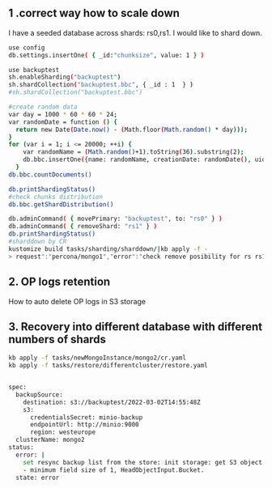 ## 1 .correct way how to scale down
I have a seeded database across shards: rs0,rs1. I would like to shard down.
```sh
use config
db.settings.insertOne( { _id:"chunksize", value: 1 } )

use backuptest
sh.enableSharding("backuptest")
sh.shardCollection("backuptest.bbc", { _id : 1  } )   
#sh.shardCollection("backuptest.bbc")   

#create random data
var day = 1000 * 60 * 60 * 24;
var randomDate = function () {
  return new Date(Date.now() - (Math.floor(Math.random() * day)));
}
for (var i = 1; i <= 20000; ++i) {
    var randomName = (Math.random()+1).toString(36).substring(2);
    db.bbc.insertOne({name: randomName, creationDate: randomDate(), uid: i});
  }
db.bbc.countDocuments()

db.printShardingStatus()
#check chunks distribution
db.bbc.getShardDistribution()
```
```sh
db.adminCommand( { movePrimary: "backuptest", to: "rs0" } )
db.adminCommand( { removeShard: "rs1" } )
db.printShardingStatus()
#sharddown by CR
kustomize build tasks/sharding/sharddown/|kb apply -f -
> request":"percona/mongo1","error":"check remove posibility for rs rs1: non system db found: backuptest","errorVerbose":"non system db found:
```
## 2. OP logs retention
How to auto delete OP logs in S3 storage

## 3. Recovery into different database with different numbers of shards
```sh
kb apply -f tasks/newMongoInstance/mongo2/cr.yaml
kb apply -f tasks/restore/differentcluster/restore.yaml


spec:
  backupSource:
    destination: s3://backuptest/2022-03-02T14:55:48Z
    s3:
      credentialsSecret: minio-backup
      endpointUrl: http://minio:9000
      region: westeurope
  clusterName: mongo2
status:
  error: |
    set resync backup list from the store: init storage: get S3 object header: InvalidParameter: 1 validation error(s) found.
    - minimum field size of 1, HeadObjectInput.Bucket.
  state: error
```
